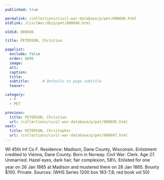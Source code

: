 ```yaml
---
published: true

permalink: /collections/civil-war-database/p/pet/008696.html
oldlink: /CivilWar/db/p/pet/008696.html

oldid: 008696

title: PETERSON, Christian

pagelist:
  exclude: false
  order: 8696
  image: 
  alt:
  caption:
  title:
  subtitle:      # Defaults to page subtitle
  teaser:

category: 
  - P 
  - PET

previous:
  title: PETERSON, Christian
  url: /collections/civil-war-database/p/pet/008695.html  
next:
  title: PETERSON, Christopher
  url: /collections/civil-war-database/p/pet/008697.html   
---
```

WI 45th Inf Co F. Residence: Madison, Dane County, Wisconsin. Enlistment credited to Vienna, Dane County. Born in Norway. Civil War: Clerk. Age 27. Unmarried. Hazel eyes, dark hair, fair complexion, 5&#146;8&frac12;&#148;. Enlisted for one year on 26 Jan 1865 at Madison and mustered there on 28 Jan 1865. Bounty $100. Private. Sources: (WHS Series 1200 box 183-7,8; red book vol 50)